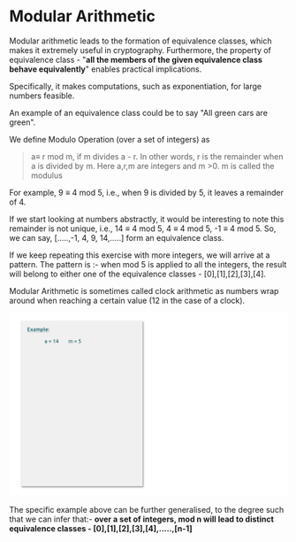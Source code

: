# Modular Arithmetic

Modular arithmetic leads to the formation of equivalence classes, which makes it extremely useful in cryptography. Furthermore, the property of equivalence class - "**all the members of the given equivalence class behave equivalently**" enables practical implications.

Specifically, it makes computations, such as exponentiation, for large numbers feasible.

An example of an equivalence class could be to say "All green cars are green".

We define Modulo Operation (over a set of integers) as

> a≡ r mod m, if m divides a - r. In other words, r is the remainder when a is divided by m. Here a,r,m are integers and m >0. m is called the modulus

For example, 9 ≡ 4 mod 5, i.e., when 9 is divided by 5, it leaves a remainder of 4.

If we start looking at numbers abstractly, it would be interesting to note this remainder is not unique, i.e., 14 ≡ 4 mod 5, 4 ≡ 4 mod 5, -1 ≡ 4 mod 5. So, we can say, \[.....,-1, 4, 9, 14,.....] form an equivalence class.&#x20;

If we keep repeating this exercise with more integers, we will arrive at a pattern. The pattern is :- when mod 5 is applied to all the integers, the result will belong to either one of the equivalence classes - \[0],\[1],\[2],\[3],\[4].

Modular Arithmetic is sometimes called clock arithmetic as numbers wrap around when reaching a certain value (12 in the case of a clock).

![](../.gitbook/assets/BSVA-DigitalSignatures-Chapter2-Image001.gif)

The specific example above can be further generalised, to the degree such that we can infer that:- **over a set of integers, mod n will lead to distinct equivalence classes - \[0],\[1],\[2],\[3],\[4],.....,\[n-1]**
